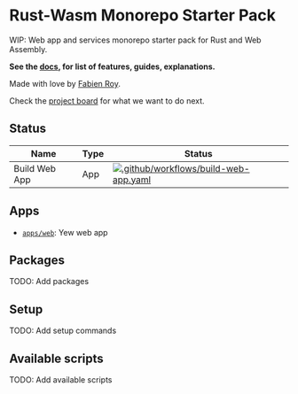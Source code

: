 # Rust-Wasm Monorepo Starter Pack

WIP: Web app and services monorepo starter pack for Rust and Web Assembly.

**See the [docs](TODO), for list of features, guides, explanations.**

Made with love by [Fabien Roy](https://github.com/ExiledNarwal28).

Check the [project board](https://github.com/orgs/Rock-n-Prog/projects/2/views/1) for what we want to do next.

## Status

| Name          | Type | Status                                                                                                                                                                                                                               |
|---------------|------|--------------------------------------------------------------------------------------------------------------------------------------------------------------------------------------------------------------------------------------|
| Build Web App | App  | [![.github/workflows/build-web-app.yaml](https://github.com/Rock-n-Prog/rust-wasm-monorepo-starter-pack/actions/workflows/build-web-app.yaml/badge.svg)](https://github.com/Rock-n-Prog/rust-wasm-monorepo-starter-pack/actions/workflows/build-web-app.yaml) |

## Apps

- [`apps/web`](apps/web): Yew web app

## Packages

TODO: Add packages

## Setup

TODO: Add setup commands

## Available scripts

TODO: Add available scripts
